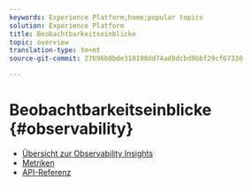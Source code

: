 ```yaml
---
keywords: Experience Platform;home;popular topics
solution: Experience Platform
title: Beobachtbarkeitseinblicke
topic: overview
translation-type: tm+mt
source-git-commit: 27696b8bde310198dd74ad8dcbd9bbf29cf67338

---
```



# Beobachtbarkeitseinblicke {#observability}

* [Übersicht zur Observability Insights](home.md)
* [Metriken](metrics.md)
* [API-Referenz](https://www.adobe.io/apis/experienceplatform/home/api-reference.html#!acpdr/swagger-specs/observability-insights.yaml)